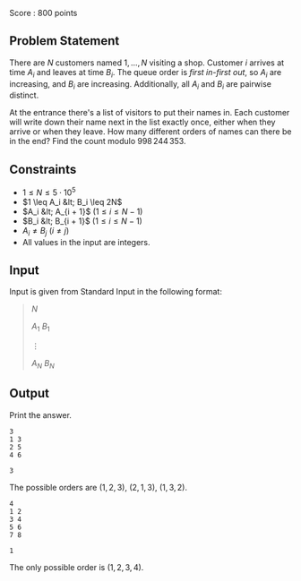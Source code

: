 Score : $800$ points

## Problem Statement

There are $N$ customers named $1,\ldots,N$ visiting a shop. Customer $i$ arrives at time $A_i$ and leaves at time $B_i$. The queue order is *first in-first out*, so $A_i$ are increasing, and $B_i$ are increasing. Additionally, all $A_i$ and $B_i$ are pairwise distinct.

At the entrance there's a list of visitors to put their names in. Each customer will write down their name next in the list exactly once, either when they arrive or when they leave. How many different orders of names can there be in the end?
Find the count modulo $998\,244\,353$.

## Constraints

- $1 \leq N \leq 5 \cdot 10^5$
- $1 \leq A_i &lt; B_i \leq 2N$
- $A_i &lt; A_{i + 1}$ ($1 \leq i \leq N - 1$)
- $B_i &lt; B_{i + 1}$ ($1 \leq i \leq N - 1$)
- $A_i \neq B_j$ ($i \neq j$)
- All values in the input are integers.

## Input

Input is given from Standard Input in the following format:

> $N$
> 
> $A_1$ $B_1$
> 
> $\vdots$
> 
> $A_N$ $B_N$

## Output

Print the answer.

```input1
3
1 3
2 5
4 6
```

```output1
3
```

The possible orders are $(1, 2, 3)$, $(2, 1, 3)$, $(1, 3, 2)$.

```input2
4
1 2
3 4
5 6
7 8
```

```output2
1
```

The only possible order is $(1, 2, 3, 4)$.